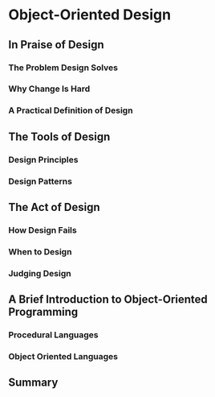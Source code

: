 # Object-Oriented Design


## In Praise of Design


### The Problem Design Solves



### Why Change Is Hard



### A Practical Definition of Design


## The Tools of Design


### Design Principles


### Design Patterns


## The Act of Design


###  How Design Fails


### When to Design


### Judging Design


## A Brief Introduction to Object-Oriented Programming


### Procedural Languages


### Object Oriented Languages


## Summary





































